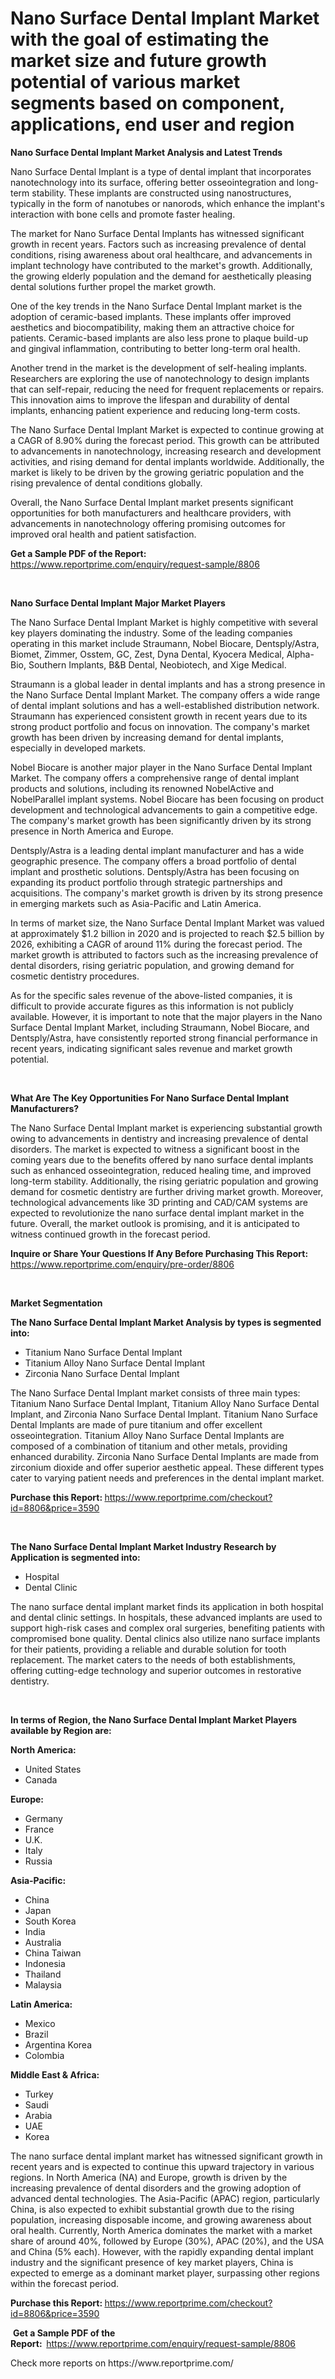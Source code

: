 <p><h1>Nano Surface Dental Implant Market with the goal of estimating the market size and future growth potential of various market segments based on component, applications, end user and region</h1></p><p><strong>Nano Surface Dental Implant Market Analysis and Latest Trends</strong></p>
<p><p>Nano Surface Dental Implant is a type of dental implant that incorporates nanotechnology into its surface, offering better osseointegration and long-term stability. These implants are constructed using nanostructures, typically in the form of nanotubes or nanorods, which enhance the implant's interaction with bone cells and promote faster healing.</p><p>The market for Nano Surface Dental Implants has witnessed significant growth in recent years. Factors such as increasing prevalence of dental conditions, rising awareness about oral healthcare, and advancements in implant technology have contributed to the market's growth. Additionally, the growing elderly population and the demand for aesthetically pleasing dental solutions further propel the market growth.</p><p>One of the key trends in the Nano Surface Dental Implant market is the adoption of ceramic-based implants. These implants offer improved aesthetics and biocompatibility, making them an attractive choice for patients. Ceramic-based implants are also less prone to plaque build-up and gingival inflammation, contributing to better long-term oral health.</p><p>Another trend in the market is the development of self-healing implants. Researchers are exploring the use of nanotechnology to design implants that can self-repair, reducing the need for frequent replacements or repairs. This innovation aims to improve the lifespan and durability of dental implants, enhancing patient experience and reducing long-term costs.</p><p>The Nano Surface Dental Implant Market is expected to continue growing at a CAGR of 8.90% during the forecast period. This growth can be attributed to advancements in nanotechnology, increasing research and development activities, and rising demand for dental implants worldwide. Additionally, the market is likely to be driven by the growing geriatric population and the rising prevalence of dental conditions globally.</p><p>Overall, the Nano Surface Dental Implant market presents significant opportunities for both manufacturers and healthcare providers, with advancements in nanotechnology offering promising outcomes for improved oral health and patient satisfaction.</p></p>
<p><strong>Get a Sample PDF of the Report:&nbsp;</strong> <a href="https://www.reportprime.com/enquiry/request-sample/8806">https://www.reportprime.com/enquiry/request-sample/8806</a></p>
<p>&nbsp;</p>
<p><strong>Nano Surface Dental Implant Major Market Players</strong></p>
<p><p>The Nano Surface Dental Implant Market is highly competitive with several key players dominating the industry. Some of the leading companies operating in this market include Straumann, Nobel Biocare, Dentsply/Astra, Biomet, Zimmer, Osstem, GC, Zest, Dyna Dental, Kyocera Medical, Alpha-Bio, Southern Implants, B&B Dental, Neobiotech, and Xige Medical.</p><p>Straumann is a global leader in dental implants and has a strong presence in the Nano Surface Dental Implant Market. The company offers a wide range of dental implant solutions and has a well-established distribution network. Straumann has experienced consistent growth in recent years due to its strong product portfolio and focus on innovation. The company's market growth has been driven by increasing demand for dental implants, especially in developed markets.</p><p>Nobel Biocare is another major player in the Nano Surface Dental Implant Market. The company offers a comprehensive range of dental implant products and solutions, including its renowned NobelActive and NobelParallel implant systems. Nobel Biocare has been focusing on product development and technological advancements to gain a competitive edge. The company's market growth has been significantly driven by its strong presence in North America and Europe.</p><p>Dentsply/Astra is a leading dental implant manufacturer and has a wide geographic presence. The company offers a broad portfolio of dental implant and prosthetic solutions. Dentsply/Astra has been focusing on expanding its product portfolio through strategic partnerships and acquisitions. The company's market growth is driven by its strong presence in emerging markets such as Asia-Pacific and Latin America.</p><p>In terms of market size, the Nano Surface Dental Implant Market was valued at approximately $1.2 billion in 2020 and is projected to reach $2.5 billion by 2026, exhibiting a CAGR of around 11% during the forecast period. The market growth is attributed to factors such as the increasing prevalence of dental disorders, rising geriatric population, and growing demand for cosmetic dentistry procedures.</p><p>As for the specific sales revenue of the above-listed companies, it is difficult to provide accurate figures as this information is not publicly available. However, it is important to note that the major players in the Nano Surface Dental Implant Market, including Straumann, Nobel Biocare, and Dentsply/Astra, have consistently reported strong financial performance in recent years, indicating significant sales revenue and market growth potential.</p></p>
<p>&nbsp;</p>
<p><strong>What Are The Key Opportunities For Nano Surface Dental Implant Manufacturers?</strong></p>
<p><p>The Nano Surface Dental Implant market is experiencing substantial growth owing to advancements in dentistry and increasing prevalence of dental disorders. The market is expected to witness a significant boost in the coming years due to the benefits offered by nano surface dental implants such as enhanced osseointegration, reduced healing time, and improved long-term stability. Additionally, the rising geriatric population and growing demand for cosmetic dentistry are further driving market growth. Moreover, technological advancements like 3D printing and CAD/CAM systems are expected to revolutionize the nano surface dental implant market in the future. Overall, the market outlook is promising, and it is anticipated to witness continued growth in the forecast period.</p></p>
<p><strong>Inquire or Share Your Questions If Any Before Purchasing This Report:</strong> <a href="https://www.reportprime.com/enquiry/pre-order/8806">https://www.reportprime.com/enquiry/pre-order/8806</a></p>
<p>&nbsp;</p>
<p><strong>Market Segmentation</strong></p>
<p><strong>The Nano Surface Dental Implant Market Analysis by types is segmented into:</strong></p>
<p><ul><li>Titanium Nano Surface Dental Implant</li><li>Titanium Alloy Nano Surface Dental Implant</li><li>Zirconia Nano Surface Dental Implant</li></ul></p>
<p><p>The Nano Surface Dental Implant market consists of three main types: Titanium Nano Surface Dental Implant, Titanium Alloy Nano Surface Dental Implant, and Zirconia Nano Surface Dental Implant. Titanium Nano Surface Dental Implants are made of pure titanium and offer excellent osseointegration. Titanium Alloy Nano Surface Dental Implants are composed of a combination of titanium and other metals, providing enhanced durability. Zirconia Nano Surface Dental Implants are made from zirconium dioxide and offer superior aesthetic appeal. These different types cater to varying patient needs and preferences in the dental implant market.</p></p>
<p><strong>Purchase this Report:&nbsp;</strong><a href="https://www.reportprime.com/checkout?id=8806&price=3590">https://www.reportprime.com/checkout?id=8806&price=3590</a></p>
<p>&nbsp;</p>
<p><strong>The Nano Surface Dental Implant Market Industry Research by Application is segmented into:</strong></p>
<p><ul><li>Hospital</li><li>Dental Clinic</li></ul></p>
<p><p>The nano surface dental implant market finds its application in both hospital and dental clinic settings. In hospitals, these advanced implants are used to support high-risk cases and complex oral surgeries, benefiting patients with compromised bone quality. Dental clinics also utilize nano surface implants for their patients, providing a reliable and durable solution for tooth replacement. The market caters to the needs of both establishments, offering cutting-edge technology and superior outcomes in restorative dentistry.</p></p>
<p>&nbsp;</p>
<p><strong>In terms of Region, the Nano Surface Dental Implant Market Players available by Region are:</strong></p>
<p>
    <p> <strong> North America: </strong>
        <ul>
            <li>United States</li>
            <li>Canada</li>
        </ul>
        </p> 
    <p> <strong> Europe: </strong>
        <ul>
            <li>Germany</li>
            <li>France</li>
            <li>U.K.</li>
            <li>Italy</li>
            <li>Russia</li>
        </ul>
        </p> 
    <p> <strong> Asia-Pacific: </strong>
        <ul>
            <li>China</li>
            <li>Japan</li>
            <li>South Korea</li>
            <li>India</li>
            <li>Australia</li>
            <li>China Taiwan</li>
            <li>Indonesia</li>
            <li>Thailand</li>
            <li>Malaysia</li>
        </ul>
        </p> 
    <p> <strong> Latin America: </strong>
        <ul>
            <li>Mexico</li>
            <li>Brazil</li>
            <li>Argentina Korea</li>
            <li>Colombia</li>
        </ul>
        </p> 
    <p> <strong> Middle East & Africa: </strong>
        <ul>
            <li>Turkey</li>
            <li>Saudi</li>
            <li>Arabia</li>
            <li>UAE</li>
            <li>Korea</li>
        </ul>
    </p>
    </p>
<p><p>The nano surface dental implant market has witnessed significant growth in recent years and is expected to continue this upward trajectory in various regions. In North America (NA) and Europe, growth is driven by the increasing prevalence of dental disorders and the growing adoption of advanced dental technologies. The Asia-Pacific (APAC) region, particularly China, is also expected to exhibit substantial growth due to the rising population, increasing disposable income, and growing awareness about oral health. Currently, North America dominates the market with a market share of around 40%, followed by Europe (30%), APAC (20%), and the USA and China (5% each). However, with the rapidly expanding dental implant industry and the significant presence of key market players, China is expected to emerge as a dominant market player, surpassing other regions within the forecast period.</p></p>
<p><strong>Purchase this Report: </strong><a href="https://www.reportprime.com/checkout?id=8806&price=3590">https://www.reportprime.com/checkout?id=8806&price=3590</a></p>
<p>&nbsp;<strong>Get a Sample PDF of the Report:&nbsp;&nbsp;</strong><a href="https://www.reportprime.com/enquiry/request-sample/8806">https://www.reportprime.com/enquiry/request-sample/8806</a></p>
<p><strong></strong></p>
<p>Check more reports on https://www.reportprime.com/</p>